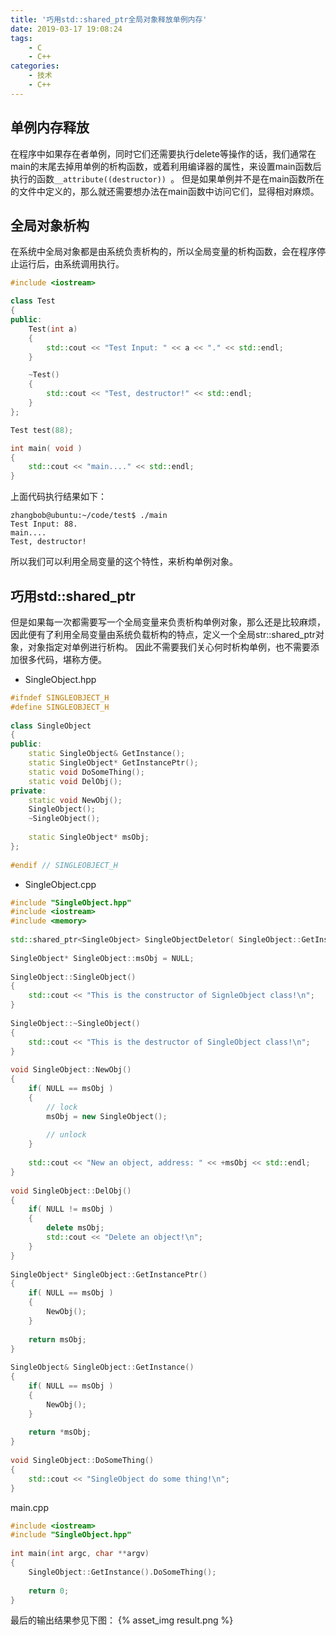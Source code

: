 ```yaml
---
title: '巧用std::shared_ptr全局对象释放单例内存'
date: 2019-03-17 19:08:24
tags:
	- C
	- C++
categories:
	- 技术
	- C++
---
```

## 单例内存释放
在程序中如果存在者单例，同时它们还需要执行delete等操作的话，我们通常在main的末尾去掉用单例的析构函数，或着利用编译器的属性，来设置main函数后执行的函数```__attribute((destructor)) ```。
但是如果单例并不是在main函数所在的文件中定义的，那么就还需要想办法在main函数中访问它们，显得相对麻烦。

## 全局对象析构
在系统中全局对象都是由系统负责析构的，所以全局变量的析构函数，会在程序停止运行后，由系统调用执行。
``` cpp
#include <iostream>

class Test
{
public:
    Test(int a)
    {
        std::cout << "Test Input: " << a << "." << std::endl;
    }

    ~Test()
    {
        std::cout << "Test, destructor!" << std::endl;
    }
};

Test test(88);

int main( void )
{
    std::cout << "main...." << std::endl;
}
```
<!--more-->
上面代码执行结果如下：
```
zhangbob@ubuntu:~/code/test$ ./main
Test Input: 88.
main....
Test, destructor!
```
所以我们可以利用全局变量的这个特性，来析构单例对象。

## 巧用std::shared_ptr
但是如果每一次都需要写一个全局变量来负责析构单例对象，那么还是比较麻烦，因此便有了利用全局变量由系统负载析构的特点，定义一个全局str::shared_ptr对象，对象指定对单例进行析构。
因此不需要我们关心何时析构单例，也不需要添加很多代码，堪称方便。
* SingleObject.hpp
``` cpp
#ifndef SINGLEOBJECT_H
#define SINGLEOBJECT_H
 
class SingleObject
{
public:
    static SingleObject& GetInstance();
    static SingleObject* GetInstancePtr();
    static void DoSomeThing();
    static void DelObj();
private:
    static void NewObj();
    SingleObject();
    ~SingleObject();
     
    static SingleObject* msObj;
};
 
#endif // SINGLEOBJECT_H
```
* SingleObject.cpp
``` cpp
#include "SingleObject.hpp"
#include <iostream>
#include <memory>
 
std::shared_ptr<SingleObject> SingleObjectDeletor( SingleObject::GetInstancePtr(), [](SingleObject *){ SingleObject::GetInstance().DelObj(); });
 
SingleObject* SingleObject::msObj = NULL;
 
SingleObject::SingleObject()
{
    std::cout << "This is the constructor of SignleObject class!\n";
}
 
SingleObject::~SingleObject()
{
    std::cout << "This is the destructor of SingleObject class!\n";
}
 
void SingleObject::NewObj()
{
    if( NULL == msObj )
    {
        // lock
        msObj = new SingleObject();
         
        // unlock
    }
     
    std::cout << "New an object, address: " << +msObj << std::endl;
}
 
void SingleObject::DelObj()
{
    if( NULL != msObj )
    {
        delete msObj;
        std::cout << "Delete an object!\n";
    }
}
 
SingleObject* SingleObject::GetInstancePtr()
{
    if( NULL == msObj )
    {
        NewObj();
    }
     
    return msObj;
}
 
SingleObject& SingleObject::GetInstance()
{
    if( NULL == msObj )
    {
        NewObj();
    }
     
    return *msObj;
}
 
void SingleObject::DoSomeThing()
{
    std::cout << "SingleObject do some thing!\n";
}
```
main.cpp
``` cpp
#include <iostream>
#include "SingleObject.hpp"
 
int main(int argc, char **argv)
{
    SingleObject::GetInstance().DoSomeThing();
     
    return 0;
}
```
最后的输出结果参见下图：
{% asset_img result.png %}